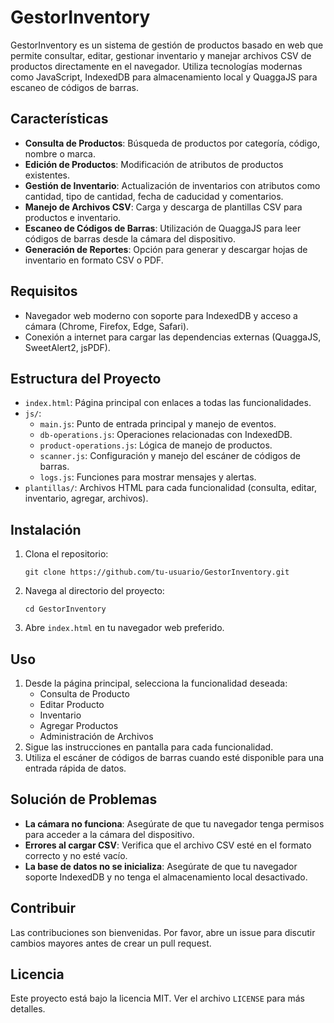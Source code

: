 
# GestorInventory

GestorInventory es un sistema de gestión de productos basado en web que permite consultar, editar, gestionar inventario y manejar archivos CSV de productos directamente en el navegador. Utiliza tecnologías modernas como JavaScript, IndexedDB para almacenamiento local y QuaggaJS para escaneo de códigos de barras.

## Características

- **Consulta de Productos**: Búsqueda de productos por categoría, código, nombre o marca.
- **Edición de Productos**: Modificación de atributos de productos existentes.
- **Gestión de Inventario**: Actualización de inventarios con atributos como cantidad, tipo de cantidad, fecha de caducidad y comentarios.
- **Manejo de Archivos CSV**: Carga y descarga de plantillas CSV para productos e inventario.
- **Escaneo de Códigos de Barras**: Utilización de QuaggaJS para leer códigos de barras desde la cámara del dispositivo.
- **Generación de Reportes**: Opción para generar y descargar hojas de inventario en formato CSV o PDF.

## Requisitos

- Navegador web moderno con soporte para IndexedDB y acceso a cámara (Chrome, Firefox, Edge, Safari).
- Conexión a internet para cargar las dependencias externas (QuaggaJS, SweetAlert2, jsPDF).

## Estructura del Proyecto

- `index.html`: Página principal con enlaces a todas las funcionalidades.
- `js/`:
  - `main.js`: Punto de entrada principal y manejo de eventos.
  - `db-operations.js`: Operaciones relacionadas con IndexedDB.
  - `product-operations.js`: Lógica de manejo de productos.
  - `scanner.js`: Configuración y manejo del escáner de códigos de barras.
  - `logs.js`: Funciones para mostrar mensajes y alertas.
- `plantillas/`: Archivos HTML para cada funcionalidad (consulta, editar, inventario, agregar, archivos).

## Instalación

1. Clona el repositorio:
   ```
   git clone https://github.com/tu-usuario/GestorInventory.git
   ```
2. Navega al directorio del proyecto:
   ```
   cd GestorInventory
   ```
3. Abre `index.html` en tu navegador web preferido.

## Uso

1. Desde la página principal, selecciona la funcionalidad deseada:
   - Consulta de Producto
   - Editar Producto
   - Inventario
   - Agregar Productos
   - Administración de Archivos
2. Sigue las instrucciones en pantalla para cada funcionalidad.
3. Utiliza el escáner de códigos de barras cuando esté disponible para una entrada rápida de datos.

## Solución de Problemas

- **La cámara no funciona**: Asegúrate de que tu navegador tenga permisos para acceder a la cámara del dispositivo.
- **Errores al cargar CSV**: Verifica que el archivo CSV esté en el formato correcto y no esté vacío.
- **La base de datos no se inicializa**: Asegúrate de que tu navegador soporte IndexedDB y no tenga el almacenamiento local desactivado.

## Contribuir

Las contribuciones son bienvenidas. Por favor, abre un issue para discutir cambios mayores antes de crear un pull request.

## Licencia

Este proyecto está bajo la licencia MIT. Ver el archivo `LICENSE` para más detalles.
